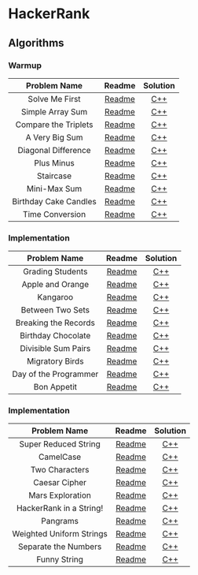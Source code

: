 # HackerRank

## Algorithms

### Warmup

| Problem Name | Readme | Solution |
|:------------:|:------:|:--------:|
| Solve Me First | [Readme](https://www.hackerrank.com/rest/contests/master/challenges/solve-me-first/download_pdf?language=English) | [C++](https://github.com/BiermanM/HackerRank/blob/master/Warmup/Solve%20Me%20First.cpp) |
| Simple Array Sum | [Readme](https://www.hackerrank.com/rest/contests/master/challenges/simple-array-sum/download_pdf?language=English) | [C++](https://github.com/BiermanM/HackerRank/blob/master/Warmup/Simple%20Array%20Sum.cpp) |
| Compare the Triplets | [Readme](https://www.hackerrank.com/rest/contests/master/challenges/compare-the-triplets/download_pdf?language=English) | [C++](https://github.com/BiermanM/HackerRank/blob/master/Warmup/Compare%20the%20Triplets.cpp) |
| A Very Big Sum | [Readme](https://www.hackerrank.com/rest/contests/master/challenges/a-very-big-sum/download_pdf?language=English) | [C++](https://github.com/BiermanM/HackerRank/blob/master/Warmup/A%20Very%20Big%20Sum.cpp) |
| Diagonal Difference | [Readme](https://www.hackerrank.com/rest/contests/master/challenges/diagonal-difference/download_pdf?language=English) | [C++](https://github.com/BiermanM/HackerRank/blob/master/Warmup/Diagonal%20Difference.cpp) |
| Plus Minus | [Readme](https://www.hackerrank.com/rest/contests/master/challenges/plus-minus/download_pdf?language=English) | [C++](https://github.com/BiermanM/HackerRank/blob/master/Warmup/Plus%20Minus.cpp) |
| Staircase | [Readme](https://www.hackerrank.com/rest/contests/master/challenges/staircase/download_pdf?language=English) | [C++](https://github.com/BiermanM/HackerRank/blob/master/Warmup/Staircase.cpp) |
| Mini-Max Sum | [Readme](https://www.hackerrank.com/rest/contests/master/challenges/mini-max-sum/download_pdf?language=English) | [C++](https://github.com/BiermanM/HackerRank/blob/master/Warmup/Mini-Max%20Sum.cpp) |
| Birthday Cake Candles | [Readme](https://www.hackerrank.com/rest/contests/master/challenges/birthday-cake-candles/download_pdf?language=English) | [C++](https://github.com/BiermanM/HackerRank/blob/master/Warmup/Birthday%20Cake%20Candles.cpp) |
| Time Conversion | [Readme](https://www.hackerrank.com/rest/contests/master/challenges/time-conversion/download_pdf?language=English) | [C++](https://github.com/BiermanM/HackerRank/blob/master/Warmup/Time%20Conversion.cpp) |

### Implementation

| Problem Name | Readme | Solution |
|:------------:|:------:|:--------:|
| Grading Students | [Readme](https://www.hackerrank.com/rest/contests/master/challenges/grading/download_pdf?language=English) | [C++](https://github.com/BiermanM/HackerRank/blob/master/Implementation/Grading%20Students.cpp) |
| Apple and Orange | [Readme](https://www.hackerrank.com/rest/contests/master/challenges/apple-and-orange/download_pdf?language=English) | [C++](https://github.com/BiermanM/HackerRank/blob/master/Implementation/Apple%20and%20Orange.cpp) |
| Kangaroo | [Readme](https://www.hackerrank.com/rest/contests/master/challenges/kangaroo/download_pdf?language=English) | [C++](https://github.com/BiermanM/HackerRank/blob/master/Implementation/Kangaroo.cpp) |
| Between Two Sets | [Readme](https://www.hackerrank.com/rest/contests/master/challenges/between-two-sets/download_pdf?language=English) | [C++](https://github.com/BiermanM/HackerRank/blob/master/Implementation/Between%20Two%20Sets.cpp) |
| Breaking the Records | [Readme](https://www.hackerrank.com/rest/contests/master/challenges/breaking-best-and-worst-records/download_pdf?language=English) | [C++](https://github.com/BiermanM/HackerRank/blob/master/Implementation/Breaking%20the%20Records.cpp) |
| Birthday Chocolate | [Readme](https://www.hackerrank.com/rest/contests/master/challenges/the-birthday-bar/download_pdf?language=English) | [C++](https://github.com/BiermanM/HackerRank/blob/master/Implementation/Birthday%20Chocolate.cpp) |
| Divisible Sum Pairs | [Readme](https://www.hackerrank.com/rest/contests/master/challenges/divisible-sum-pairs/download_pdf?language=English) | [C++](https://github.com/BiermanM/HackerRank/blob/master/Implementation/Divisible%20Sum%20Pairs.cpp) |
| Migratory Birds | [Readme](https://www.hackerrank.com/rest/contests/master/challenges/migratory-birds/download_pdf?language=English) | [C++](https://github.com/BiermanM/HackerRank/blob/master/Implementation/Migratory%20Birds.cpp) |
| Day of the Programmer | [Readme](https://www.hackerrank.com/rest/contests/master/challenges/day-of-the-programmer/download_pdf?language=English) | [C++](https://github.com/BiermanM/HackerRank/blob/master/Implementation/Day%20of%20the%20Programmer.cpp) |
| Bon Appetit | [Readme](https://www.hackerrank.com/rest/contests/master/challenges/bon-appetit/download_pdf?language=English) | [C++](https://github.com/BiermanM/HackerRank/blob/master/Implementation/Bon%20Appetit.cpp) |

### Implementation

| Problem Name | Readme | Solution |
|:------------:|:------:|:--------:|
| Super Reduced String | [Readme](https://www.hackerrank.com/rest/contests/master/challenges/reduced-string/download_pdf?language=English) | [C++](https://github.com/BiermanM/HackerRank/blob/master/Strings/Super%20Reduced%20String.cpp) |
| CamelCase | [Readme](https://www.hackerrank.com/rest/contests/master/challenges/camelcase/download_pdf?language=English) | [C++](https://github.com/BiermanM/HackerRank/blob/master/Strings/CamelCase.cpp) |
| Two Characters | [Readme](https://www.hackerrank.com/rest/contests/master/challenges/two-characters/download_pdf?language=English) | [C++](https://github.com/BiermanM/HackerRank/blob/master/Algorithms/Strings/Two%20Characters.cpp) |
| Caesar Cipher | [Readme](https://www.hackerrank.com/rest/contests/master/challenges/caesar-cipher-1/download_pdf?language=English) | [C++](https://github.com/BiermanM/HackerRank/blob/master/Algorithms/Strings/Caesar%20Cipher.cpp) |
| Mars Exploration | [Readme](https://www.hackerrank.com/rest/contests/master/challenges/mars-exploration/download_pdf?language=English) | [C++](https://github.com/BiermanM/HackerRank/blob/master/Algorithms/Strings/Mars%20Exploration.cpp) |
| HackerRank in a String! | [Readme](https://www.hackerrank.com/rest/contests/master/challenges/hackerrank-in-a-string/download_pdf?language=English) | [C++](https://github.com/BiermanM/HackerRank/blob/master/Algorithms/Strings/HackerRank%20in%20a%20String!.cpp) |
| Pangrams | [Readme](https://www.hackerrank.com/rest/contests/master/challenges/pangrams/download_pdf?language=English) | [C++]() |
| Weighted Uniform Strings | [Readme](https://www.hackerrank.com/rest/contests/master/challenges/weighted-uniform-string/download_pdf?language=English) | [C++]() |
| Separate the Numbers | [Readme](https://www.hackerrank.com/rest/contests/master/challenges/separate-the-numbers/download_pdf?language=English) | [C++]() |
| Funny String | [Readme](https://www.hackerrank.com/rest/contests/master/challenges/funny-string/download_pdf?language=English) | [C++]() |
